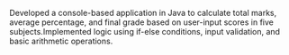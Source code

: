 Developed a console-based application in Java to calculate total marks, average percentage, and final grade based on user-input scores in five subjects.Implemented logic using if-else conditions, input validation, and basic arithmetic operations.
